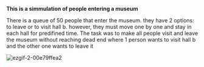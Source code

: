 

**This is a simmulation of people entering a museum**

There is a queue of 50 people that enter the museum. they have 2 options: to leave or to visit hall b. 
however, they must move one by one and stay in each hall for predifined time.
The task was to make all people visit and leave the museum without reaching dead end where 1 person wants to visit hall b and the other one wants to leave it




![ezgif-2-00e79ffea2](https://github.com/mihailn16/museum_c/assets/55623290/1ce90dac-c576-4acf-b7c0-e359bee8bc6c)

